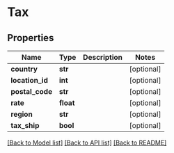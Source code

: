 # Tax

## Properties
Name | Type | Description | Notes
------------ | ------------- | ------------- | -------------
**country** | **str** |  | [optional] 
**location_id** | **int** |  | [optional] 
**postal_code** | **str** |  | [optional] 
**rate** | **float** |  | [optional] 
**region** | **str** |  | [optional] 
**tax_ship** | **bool** |  | [optional] 

[[Back to Model list]](../README.md#documentation-for-models) [[Back to API list]](../README.md#documentation-for-api-endpoints) [[Back to README]](../README.md)


